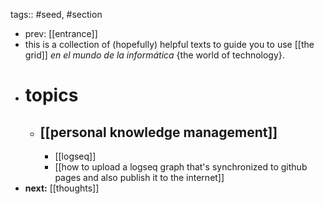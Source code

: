 tags:: #seed, #section

- prev: [[entrance]]
- this is a collection of (hopefully) helpful texts to guide you to use [[the grid]] *en el mundo de la informática* {the world of technology}.
- # topics
	- ## [[personal knowledge management]]
		- [[logseq]]
		- [[how to upload a logseq graph that's synchronized to github pages and also publish it to the internet]]
- **next:** [[thoughts]]